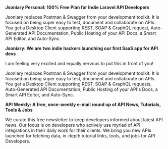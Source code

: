 **Jsoniary Personal: 100% Free Plan for Indie Laravel API Developers**

Jsoniary replaces Postman & Swagger from your development toolkit. It is focused on being super easy to test, document and collaborate on APIs. You get a Desktop Client supporting REST, SOAP & GraphQL request, Auto-Generated API Documentation, Public Hosting of your API Docs, a Smart API Editor, and Auto-Sync.

**Jsoniary: We are two indie hackers launching our first SaaS app for API devs**

I am feeling very excited and equally nervous to put this in front of you! 

Jsoniary replaces Postman & Swagger from your development toolkit. It is focused on being super easy to test, document and collaborate on APIs. You get a Desktop Client supporting REST, SOAP & GraphQL requests, Auto-Generated API Documentation, Public Hosting of your API's Docs, a Smart API Editor, and Auto-Sync.

**API Weekly: A free, once-weekly e-mail round up of API News, Tutorials, Tools & Jobs**

We curate this free newsletter to keep developers informed about latest API news. Our focus is on developers who actively use myriad of API integrations in their daily work for their clients. We bring you new APIs launched for fetching data, in-depth tutorial links, tools, and jobs for API Developers.

